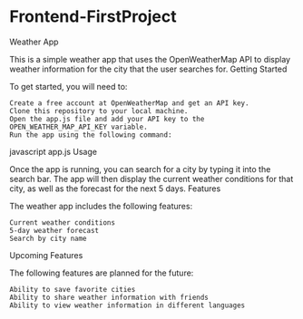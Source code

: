 # Frontend-FirstProject

Weather App

This is a simple weather app that uses the OpenWeatherMap API to display weather information for the city that the user searches for.
Getting Started

To get started, you will need to:

    Create a free account at OpenWeatherMap and get an API key.
    Clone this repository to your local machine.
    Open the app.js file and add your API key to the OPEN_WEATHER_MAP_API_KEY variable.
    Run the app using the following command:

javascript app.js
Usage

Once the app is running, you can search for a city by typing it into the search bar. The app will then display the current weather conditions for that city, as well as the forecast for the next 5 days.
Features

The weather app includes the following features:

    Current weather conditions
    5-day weather forecast
    Search by city name

Upcoming Features

The following features are planned for the future:

    Ability to save favorite cities
    Ability to share weather information with friends
    Ability to view weather information in different languages
